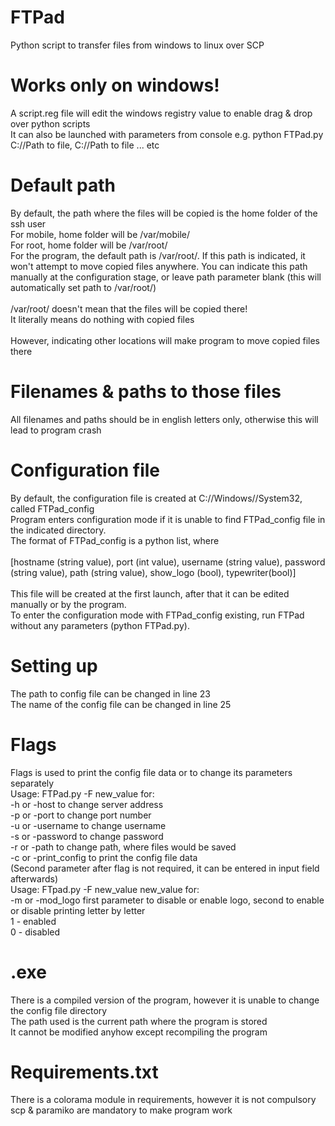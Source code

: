 # FTPad
Python script to transfer files from windows to linux over SCP

# Works only on windows!
A script.reg file will edit the windows registry value to enable drag & drop over python scripts<br />
It can also be launched with parameters from console e.g. python FTPad.py C://Path to file, C://Path to file ... etc<br />
# Default path
By default, the path where the files will be copied is the home folder of the ssh user<br />
For mobile, home folder will be /var/mobile/<br />
For root, home folder will be /var/root/<br />
For the program, the default path is /var/root/. If this path is indicated, it won't attempt to move copied files anywhere.
You can indicate this path manually at the configuration stage, or leave path parameter blank (this will automatically set path to /var/root/)
<br /><br />/var/root/ doesn't mean that the files will be copied there!<br />It literally means do nothing with copied files<br /><br />
However, indicating other locations will make program to move copied files there
# Filenames & paths to those files
All filenames and paths should be in english letters only, otherwise this will lead to program crash
# Configuration file
By default, the configuration file is created at C://Windows//System32, called FTPad_config<br />Program enters configuration mode if it is unable to find
FTPad_config file in the indicated directory.<br />The format of FTPad_config is a python list, where<br /><br />[hostname (string value), port (int value), username  (string value), password  (string value), path  (string value), show_logo (bool), typewriter(bool)]<br /><br />This file will be created at the first launch, after that it can be edited manually or by the program.<br />To enter the configuration mode with FTPad_config existing, run FTPad without any parameters (python FTPad.py).
# Setting up
The path to config file can be changed in line 23<br />
The name of the config file can be changed in line 25
# Flags
Flags is used to print the config file data or to change its parameters separately<br />
Usage: FTPad.py -F new_value for:<br />
-h or -host to change server address<br />
-p or -port to change port number<br />
-u or -username to change username<br />
-s or -password to change password<br />
-r or -path to change path, where files would be saved<br />
-c or -print_config to print the config file data<br />
(Second parameter after flag is not required, it can be entered in input field afterwards)<br />
Usage: FTpad.py -F new_value new_value for:<br />
-m or -mod_logo first parameter to disable or enable logo, second to enable or disable printing letter by letter<br />
1 - enabled<br />
0 - disabled
# .exe
There is a compiled version of the program, however it is unable to change the config file directory<br />
The path used is the current path where the program is stored<br />
It cannot be modified anyhow except recompiling the program
# Requirements.txt
There is a colorama module in requirements, however it is not compulsory
scp & paramiko are mandatory to make program work

